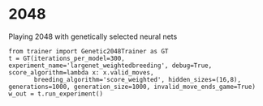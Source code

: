 # 2048
Playing 2048 with genetically selected neural nets

```
from trainer import Genetic2048Trainer as GT
t = GT(iterations_per_model=300, experiment_name='largenet_weightedbreeding', debug=True, score_algorithm=lambda x: x.valid_moves,
       breeding_algorithm='score_weighted', hidden_sizes=(16,8), generations=1000, generation_size=1000, invalid_move_ends_game=True)
w_out = t.run_experiment()
```
